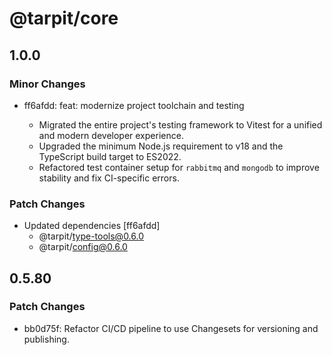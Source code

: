 # @tarpit/core

## 1.0.0

### Minor Changes

- ff6afdd: feat: modernize project toolchain and testing

  - Migrated the entire project's testing framework to Vitest for a unified and modern developer experience.
  - Upgraded the minimum Node.js requirement to v18 and the TypeScript build target to ES2022.
  - Refactored test container setup for `rabbitmq` and `mongodb` to improve stability and fix CI-specific errors.

### Patch Changes

- Updated dependencies [ff6afdd]
  - @tarpit/type-tools@0.6.0
  - @tarpit/config@0.6.0

## 0.5.80

### Patch Changes

- bb0d75f: Refactor CI/CD pipeline to use Changesets for versioning and publishing.
